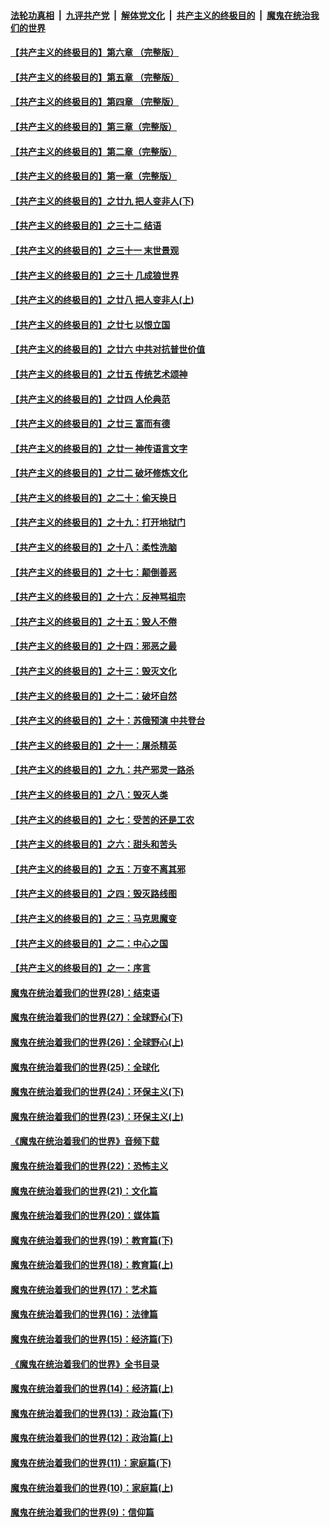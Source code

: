 ####  [法轮功真相](../../../../basic/blob/master/README.md?t=02130526) &nbsp;|&nbsp; [九评共产党](../../../../9ping.md/blob/master/README.md?t=02130526) &nbsp;|&nbsp; [解体党文化](../../../../jtdwh.md/blob/master/README.md?t=02130526)  &nbsp;|&nbsp; [共产主义的终极目的](../../../../gczydzjmd.md/blob/master/README.md?t=02130526) &nbsp;|&nbsp; [魔鬼在统治我们的世界](../../../../mgztzwmdsj.md/blob/master/README.md?t=02130526) 

#### [【共产主义的终极目的】第六章 （完整版）](../pages/nsc422/n11428913.md?t=02130526) 

#### [【共产主义的终极目的】第五章 （完整版）](../pages/nsc422/n11428912.md?t=02130526) 

#### [【共产主义的终极目的】第四章 （完整版）](../pages/nsc422/n11428907.md?t=02130526) 

#### [【共产主义的终极目的】第三章（完整版）](../pages/nsc422/n11428848.md?t=02130526) 

#### [【共产主义的终极目的】第二章（完整版）](../pages/nsc422/n11428831.md?t=02130526) 

#### [【共产主义的终极目的】第一章（完整版）](../pages/nsc422/n11417651.md?t=02130526) 

#### [【共产主义的终极目的】之廿九 把人变非人(下)](../pages/nsc422/n11344140.md?t=02130526) 

#### [【共产主义的终极目的】之三十二 结语](../pages/nsc422/n11360535.md?t=02130526) 

#### [【共产主义的终极目的】之三十一 末世景观](../pages/nsc422/n11351129.md?t=02130526) 

#### [【共产主义的终极目的】之三十 几成狼世界](../pages/nsc422/n11348280.md?t=02130526) 

#### [【共产主义的终极目的】之廿八 把人变非人(上)](../pages/nsc422/n11340492.md?t=02130526) 

#### [【共产主义的终极目的】之廿七 以恨立国](../pages/nsc422/n11336944.md?t=02130526) 

#### [【共产主义的终极目的】之廿六 中共对抗普世价值](../pages/nsc422/n11324785.md?t=02130526) 

#### [【共产主义的终极目的】之廿五 传统艺术颂神](../pages/nsc422/n11296396.md?t=02130526) 

#### [【共产主义的终极目的】之廿四 人伦典范](../pages/nsc422/n11296397.md?t=02130526) 

#### [【共产主义的终极目的】之廿三 富而有德](../pages/nsc422/n11283598.md?t=02130526) 

#### [【共产主义的终极目的】之廿一 神传语言文字](../pages/nsc422/n11263265.md?t=02130526) 

#### [【共产主义的终极目的】之廿二 破坏修炼文化](../pages/nsc422/n11245728.md?t=02130526) 

#### [【共产主义的终极目的】之二十：偷天换日](../pages/nsc422/n11238846.md?t=02130526) 

#### [【共产主义的终极目的】之十九：打开地狱门](../pages/nsc422/n11206376.md?t=02130526) 

#### [【共产主义的终极目的】之十八：柔性洗脑](../pages/nsc422/n11199994.md?t=02130526) 

#### [【共产主义的终极目的】之十七：颠倒善恶](../pages/nsc422/n11179782.md?t=02130526) 

#### [【共产主义的终极目的】之十六：反神骂祖宗](../pages/nsc422/n11166798.md?t=02130526) 

#### [【共产主义的终极目的】之十五：毁人不倦](../pages/nsc422/n11166792.md?t=02130526) 

#### [【共产主义的终极目的】之十四：邪恶之最](../pages/nsc422/n11150249.md?t=02130526) 

#### [【共产主义的终极目的】之十三：毁灭文化](../pages/nsc422/n11135227.md?t=02130526) 

#### [【共产主义的终极目的】之十二：破坏自然](../pages/nsc422/n11135214.md?t=02130526) 

#### [【共产主义的终极目的】之十：苏俄预演 中共登台](../pages/nsc422/n11118424.md?t=02130526) 

#### [【共产主义的终极目的】之十一：屠杀精英](../pages/nsc422/n11118442.md?t=02130526) 

#### [【共产主义的终极目的】之九：共产邪灵一路杀](../pages/nsc422/n11114139.md?t=02130526) 

#### [【共产主义的终极目的】之八：毁灭人类](../pages/nsc422/n11108503.md?t=02130526) 

#### [【共产主义的终极目的】之七：受苦的还是工农](../pages/nsc422/n11101809.md?t=02130526) 

#### [【共产主义的终极目的】之六：甜头和苦头](../pages/nsc422/n11096971.md?t=02130526) 

#### [【共产主义的终极目的】之五：万变不离其邪](../pages/nsc422/n11091285.md?t=02130526) 

#### [【共产主义的终极目的】之四：毁灭路线图](../pages/nsc422/n11086284.md?t=02130526) 

#### [【共产主义的终极目的】之三：马克思魔变](../pages/nsc422/n11061941.md?t=02130526) 

#### [【共产主义的终极目的】之二：中心之国](../pages/nsc422/n11047728.md?t=02130526) 

#### [【共产主义的终极目的】之一：序言](../pages/nsc422/n11086077.md?t=02130526) 

#### [魔鬼在统治着我们的世界(28)：结束语](../pages/nsc422/n10936246.md?t=02130526) 

#### [魔鬼在统治着我们的世界(27)：全球野心(下)](../pages/nsc422/n10928319.md?t=02130526) 

#### [魔鬼在统治着我们的世界(26)：全球野心(上)](../pages/nsc422/n10900318.md?t=02130526) 

#### [魔鬼在统治着我们的世界(25)：全球化](../pages/nsc422/n10788205.md?t=02130526) 

#### [魔鬼在统治着我们的世界(24)：环保主义(下)](../pages/nsc422/n10695307.md?t=02130526) 

#### [魔鬼在统治着我们的世界(23)：环保主义(上)](../pages/nsc422/n10688613.md?t=02130526) 

#### [《魔鬼在统治着我们的世界》音频下载](../pages/nsc422/n10635553.md?t=02130526) 

#### [魔鬼在统治着我们的世界(22)：恐怖主义](../pages/nsc422/n10614727.md?t=02130526) 

#### [魔鬼在统治着我们的世界(21)：文化篇](../pages/nsc422/n10597706.md?t=02130526) 

#### [魔鬼在统治着我们的世界(20)：媒体篇](../pages/nsc422/n10586579.md?t=02130526) 

#### [魔鬼在统治着我们的世界(19)：教育篇(下)](../pages/nsc422/n10564808.md?t=02130526) 

#### [魔鬼在统治着我们的世界(18)：教育篇(上)](../pages/nsc422/n10526970.md?t=02130526) 

#### [魔鬼在统治着我们的世界(17)：艺术篇](../pages/nsc422/n10499093.md?t=02130526) 

#### [魔鬼在统治着我们的世界(16)：法律篇](../pages/nsc422/n10485969.md?t=02130526) 

#### [魔鬼在统治着我们的世界(15)：经济篇(下)](../pages/nsc422/n10469975.md?t=02130526) 

#### [《魔鬼在统治着我们的世界》全书目录](../pages/nsc422/n10464261.md?t=02130526) 

#### [魔鬼在统治着我们的世界(14)：经济篇(上)](../pages/nsc422/n10457370.md?t=02130526) 

#### [魔鬼在统治着我们的世界(13)：政治篇(下)](../pages/nsc422/n10448270.md?t=02130526) 

#### [魔鬼在统治着我们的世界(12)：政治篇(上)](../pages/nsc422/n10444576.md?t=02130526) 

#### [魔鬼在统治着我们的世界(11)：家庭篇(下)](../pages/nsc422/n10440961.md?t=02130526) 

#### [魔鬼在统治着我们的世界(10)：家庭篇(上)](../pages/nsc422/n10435448.md?t=02130526) 

#### [魔鬼在统治着我们的世界(9)：信仰篇](../pages/nsc422/n10432159.md?t=02130526) 

